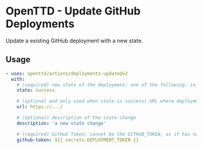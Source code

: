 # OpenTTD - Update GitHub Deployments

Update a existing GitHub deployment with a new state.

## Usage

```yaml
- uses: openttd/actions/deployments-update@v2
  with:
    # (required) new state of the deployment; one of the following: in_progress, success, failure
    state: success

    # (optional and only used when state is success) URL where deployment will be available
    url: https://.../

    # (optional) description of the state change
    description: 'a new state change'

    # (required) GitHub Token; cannot be the GITHUB_TOKEN, as it has no access to the deployment
    github-token: ${{ secrets.DEPLOYMENT_TOKEN }}
```
